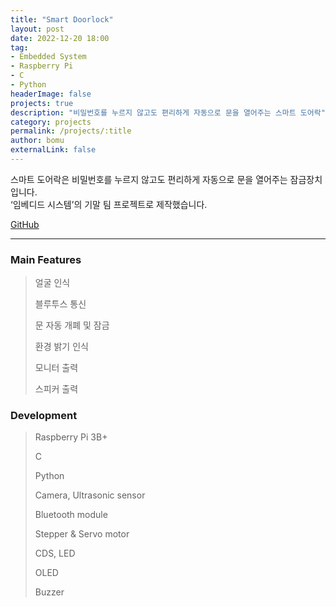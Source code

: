 ```yaml
---
title: "Smart Doorlock"
layout: post
date: 2022-12-20 18:00
tag:
- Embedded System
- Raspberry Pi
- C
- Python
headerImage: false
projects: true
description: "비밀번호를 누르지 않고도 편리하게 자동으로 문을 열어주는 스마트 도어락"
category: projects
permalink: /projects/:title
author: bomu
externalLink: false
---
```


스마트 도어락은 비밀번호를 누르지 않고도 편리하게 자동으로 문을 열어주는 잠금장치입니다.  
‘임베디드 시스템’의 기말 팀 프로젝트로 제작했습니다.

[GitHub](https://github.com/manmenmi-nice/smart-doorlock)

---

### Main Features
> 얼굴 인식
> 
> 블루투스 통신
> 
> 문 자동 개폐 및 잠금
> 
> 환경 밝기 인식
> 
> 모니터 출력
> 
> 스피커 출력

### Development
> Raspberry Pi 3B+
> 
> C
> 
> Python
> 
> Camera, Ultrasonic sensor
> 
> Bluetooth module
> 
> Stepper & Servo motor
> 
> CDS, LED
> 
> OLED
> 
> Buzzer